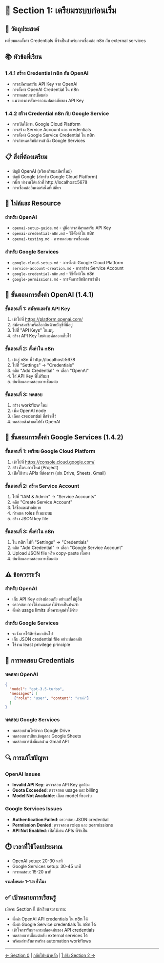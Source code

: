 # 📁 Section 1: เตรียมระบบก่อนเริ่ม

## 🎯 วัตถุประสงค์
เตรียมและตั้งค่า Credentials ที่จำเป็นสำหรับการเชื่อมต่อ n8n กับ external services

## 📚 หัวข้อที่เรียน

### 1.4.1 สร้าง Credential n8n กับ OpenAI
- การสมัครและรับ API Key จาก OpenAI
- การตั้งค่า OpenAI Credential ใน n8n
- การทดสอบการเชื่อมต่อ
- แนวทางการรักษาความปลอดภัยของ API Key

### 1.4.2 สร้าง Credential n8n กับ Google Service
- การเปิดใช้งาน Google Cloud Platform
- การสร้าง Service Account และ credentials
- การตั้งค่า Google Service Credential ใน n8n
- การกำหนดสิทธิการเข้าถึง Google Services

## 📋 สิ่งที่ต้องเตรียม
- บัญชี OpenAI (หรือเตรียมสมัครใหม่)
- บัญชี Google (สำหรับ Google Cloud Platform)
- n8n ทำงานได้แล้วที่ http://localhost:5678
- การเชื่อมต่ออินเตอร์เน็ตที่เสถียร

## 📂 ไฟล์และ Resource

### สำหรับ OpenAI
- `openai-setup-guide.md` - คู่มือการสมัครและรับ API Key
- `openai-credential-n8n.md` - วิธีตั้งค่าใน n8n
- `openai-testing.md` - การทดสอบการเชื่อมต่อ

### สำหรับ Google Services
- `google-cloud-setup.md` - การตั้งค่า Google Cloud Platform
- `service-account-creation.md` - การสร้าง Service Account
- `google-credential-n8n.md` - วิธีตั้งค่าใน n8n
- `google-permissions.md` - การจัดการสิทธิการเข้าถึง

## 🔑 ขั้นตอนการตั้งค่า OpenAI (1.4.1)

### ขั้นตอนที่ 1: สมัครและรับ API Key
1. เข้าไปที่ https://platform.openai.com/
2. สมัครสมาชิกหรือล็อกอินด้วยบัญชีที่มีอยู่
3. ไปที่ "API Keys" ในเมนู
4. สร้าง API Key ใหม่และคัดลอกเก็บไว้

### ขั้นตอนที่ 2: ตั้งค่าใน n8n
1. เข้าสู่ n8n ที่ http://localhost:5678
2. ไปที่ "Settings" → "Credentials"
3. คลิก "Add Credential" → เลือก "OpenAI"
4. ใส่ API Key ที่ได้รับมา
5. บันทึกและทดสอบการเชื่อมต่อ

### ขั้นตอนที่ 3: ทดสอบ
1. สร้าง workflow ใหม่
2. เพิ่ม OpenAI node
3. เลือก credential ที่สร้างไว้
4. ทดสอบส่งคำขอไปยัง OpenAI

## 🔧 ขั้นตอนการตั้งค่า Google Services (1.4.2)

### ขั้นตอนที่ 1: เตรียม Google Cloud Platform
1. เข้าไปที่ https://console.cloud.google.com/
2. สร้างโครงการใหม่ (Project)
3. เปิดใช้งาน APIs ที่ต้องการ (เช่น Drive, Sheets, Gmail)

### ขั้นตอนที่ 2: สร้าง Service Account
1. ไปที่ "IAM & Admin" → "Service Accounts"
2. คลิก "Create Service Account"
3. ใส่ชื่อและคำอธิบาย
4. กำหนด roles ที่เหมาะสม
5. สร้าง JSON key file

### ขั้นตอนที่ 3: ตั้งค่าใน n8n
1. ใน n8n ไปที่ "Settings" → "Credentials"
2. คลิก "Add Credential" → เลือก "Google Service Account"
3. Upload JSON file หรือ copy-paste เนื้อหา
4. บันทึกและทดสอบการเชื่อมต่อ

## ⚠️ ข้อควรระวัง

### สำหรับ OpenAI
- เก็บ API Key อย่างปลอดภัย อย่าแชร์ให้ผู้อื่น
- ตรวจสอบการใช้งานและค่าใช้จ่ายเป็นประจำ
- ตั้งค่า usage limits เพื่อควบคุมค่าใช้จ่าย

### สำหรับ Google Services
- ระวังการให้สิทธิมากเกินไป
- เก็บ JSON credential file อย่างปลอดภัย
- ใช้งาน least privilege principle

## 🧪 การทดสอบ Credentials

### ทดสอบ OpenAI
```json
{
  "model": "gpt-3.5-turbo",
  "messages": [
    {"role": "user", "content": "สวัสดี"}
  ]
}
```

### ทดสอบ Google Services
- ทดสอบอ่านไฟล์จาก Google Drive
- ทดสอบการเขียนข้อมูลลง Google Sheets
- ทดสอบการส่งอีเมลผ่าน Gmail API

## 🔍 การแก้ไขปัญหา

### OpenAI Issues
- **Invalid API Key**: ตรวจสอบ API Key ถูกต้อง
- **Quota Exceeded**: ตรวจสอบ usage และ billing
- **Model Not Available**: เลือก model ที่รองรับ

### Google Services Issues
- **Authentication Failed**: ตรวจสอบ JSON credential
- **Permission Denied**: ตรวจสอบ roles และ permissions
- **API Not Enabled**: เปิดใช้งาน APIs ที่จำเป็น

## ⏱️ เวลาที่ใช้โดยประมาณ
- OpenAI setup: 20-30 นาที
- Google Services setup: 30-45 นาที
- การทดสอบ: 15-20 นาที

**รวมทั้งหมด: 1-1.5 ชั่วโมง**

## ✅ เป้าหมายการเรียนรู้
เมื่อจบ Section นี้ นักเรียนจะสามารถ:
- ตั้งค่า OpenAI API credentials ใน n8n ได้
- ตั้งค่า Google Service credentials ใน n8n ได้
- เข้าใจการรักษาความปลอดภัยของ API credentials
- ทดสอบการเชื่อมต่อกับ external services ได้
- พร้อมสำหรับการสร้าง automation workflows

---
[← Section 0](../Section-0/README.md) | [กลับไปหน้าหลัก](../README.md) | [ไปยัง Section 2 →](../Section-2/README.md)